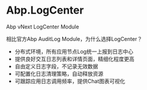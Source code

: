 # Abp.LogCenter
Abp vNext LogCenter Module

相比官方Abp AuditLog Module，为什么选择LogCenter？

- 分布式环境，所有应用节点Log统一上报到日志中心
- 提供良好交互日志列表和详情页面，精细化程度更高
- 自由定义日志字段，不记录无效数据
- 可配置化日志清理策略，自动释放资源
- 可跟踪应用日志调用频率，提供Chat图表可视化
